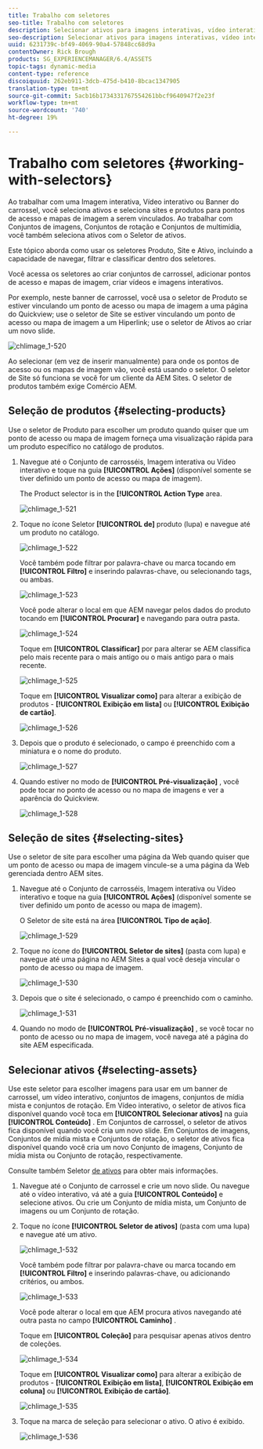 ```yaml
---
title: Trabalho com seletores
seo-title: Trabalho com seletores
description: Selecionar ativos para imagens interativas, vídeo interativo e banners de carrossel
seo-description: Selecionar ativos para imagens interativas, vídeo interativo e banners de carrossel
uuid: 6231739c-bf49-4069-90a4-57848cc68d9a
contentOwner: Rick Brough
products: SG_EXPERIENCEMANAGER/6.4/ASSETS
topic-tags: dynamic-media
content-type: reference
discoiquuid: 262eb911-3dcb-475d-b410-8bcac1347905
translation-type: tm+mt
source-git-commit: 5acb16b1734331767554261bbcf9640947f2e23f
workflow-type: tm+mt
source-wordcount: '740'
ht-degree: 19%

---
```



# Trabalho com seletores {#working-with-selectors}

Ao trabalhar com uma Imagem interativa, Vídeo interativo ou Banner do carrossel, você seleciona ativos e seleciona sites e produtos para pontos de acesso e mapas de imagem a serem vinculados. Ao trabalhar com Conjuntos de imagens, Conjuntos de rotação e Conjuntos de multimídia, você também seleciona ativos com o Seletor de ativos.

Este tópico aborda como usar os seletores Produto, Site e Ativo, incluindo a capacidade de navegar, filtrar e classificar dentro dos seletores.

Você acessa os seletores ao criar conjuntos de carrossel, adicionar pontos de acesso e mapas de imagem, criar vídeos e imagens interativos.

Por exemplo, neste banner de carrossel, você usa o seletor de Produto se estiver vinculando um ponto de acesso ou mapa de imagem a uma página do Quickview; use o seletor de Site se estiver vinculando um ponto de acesso ou mapa de imagem a um Hiperlink; use o seletor de Ativos ao criar um novo slide.

![chlimage_1-520](assets/chlimage_1-520.png)

Ao selecionar (em vez de inserir manualmente) para onde os pontos de acesso ou os mapas de imagem vão, você está usando o seletor. O seletor de Site só funciona se você for um cliente da AEM Sites. O seletor de produtos também exige Comércio AEM.

## Seleção de produtos {#selecting-products}

Use o seletor de Produto para escolher um produto quando quiser que um ponto de acesso ou mapa de imagem forneça uma visualização rápida para um produto específico no catálogo de produtos.

1. Navegue até o Conjunto de carrosséis, Imagem interativa ou Vídeo interativo e toque na guia **[!UICONTROL Ações]** (disponível somente se tiver definido um ponto de acesso ou mapa de imagem).

   The Product selector is in the **[!UICONTROL Action Type** area.

   ![chlimage_1-521](assets/chlimage_1-521.png)

1. Toque no ícone Seletor **[!UICONTROL de]** produto (lupa) e navegue até um produto no catálogo.

   ![chlimage_1-522](assets/chlimage_1-522.png)

   Você também pode filtrar por palavra-chave ou marca tocando em **[!UICONTROL Filtro]** e inserindo palavras-chave, ou selecionando tags, ou ambas.

   ![chlimage_1-523](assets/chlimage_1-523.png)

   Você pode alterar o local em que AEM navegar pelos dados do produto tocando em **[!UICONTROL Procurar]** e navegando para outra pasta.

   ![chlimage_1-524](assets/chlimage_1-524.png)

   Toque em **[!UICONTROL Classificar]** por para alterar se AEM classifica pelo mais recente para o mais antigo ou o mais antigo para o mais recente.

   ![chlimage_1-525](assets/chlimage_1-525.png)

   Toque em **[!UICONTROL Visualizar como]** para alterar a exibição de produtos - **[!UICONTROL Exibição em lista]** ou **[!UICONTROL Exibição de cartão]**.

   ![chlimage_1-526](assets/chlimage_1-526.png)

1. Depois que o produto é selecionado, o campo é preenchido com a miniatura e o nome do produto.

   ![chlimage_1-527](assets/chlimage_1-527.png)

1. Quando estiver no modo de **[!UICONTROL Pré-visualização]** , você pode tocar no ponto de acesso ou no mapa de imagens e ver a aparência do Quickview.

   ![chlimage_1-528](assets/chlimage_1-528.png)

## Seleção de sites {#selecting-sites}

Use o seletor de site para escolher uma página da Web quando quiser que um ponto de acesso ou mapa de imagem vincule-se a uma página da Web gerenciada dentro AEM sites.

1. Navegue até o Conjunto de carrosséis, Imagem interativa ou Vídeo interativo e toque na guia **[!UICONTROL Ações]** (disponível somente se tiver definido um ponto de acesso ou mapa de imagem).

   O Seletor de site está na área **[!UICONTROL Tipo de ação]**.

   ![chlimage_1-529](assets/chlimage_1-529.png)

1. Toque no ícone do **[!UICONTROL Seletor de sites]** (pasta com lupa) e navegue até uma página no AEM Sites a qual você deseja vincular o ponto de acesso ou mapa de imagem.

   ![chlimage_1-530](assets/chlimage_1-530.png)

1. Depois que o site é selecionado, o campo é preenchido com o caminho.

   ![chlimage_1-531](assets/chlimage_1-531.png)

1. Quando no modo de **[!UICONTROL Pré-visualização]** , se você tocar no ponto de acesso ou no mapa de imagem, você navega até a página do site AEM especificada.

## Selecionar ativos {#selecting-assets}

Use este seletor para escolher imagens para usar em um banner de carrossel, um vídeo interativo, conjuntos de imagens, conjuntos de mídia mista e conjuntos de rotação. Em Vídeo interativo, o seletor de ativos fica disponível quando você toca em **[!UICONTROL Selecionar ativos]** na guia **[!UICONTROL Conteúdo]** . Em Conjuntos de carrossel, o seletor de ativos fica disponível quando você cria um novo slide. Em Conjuntos de imagens, Conjuntos de mídia mista e Conjuntos de rotação, o seletor de ativos fica disponível quando você cria um novo Conjunto de imagens, Conjunto de mídia mista ou Conjunto de rotação, respectivamente.

Consulte também Seletor [de ativos](asset-selector.md) para obter mais informações.

1. Navegue até o Conjunto de carrossel e crie um novo slide. Ou navegue até o vídeo interativo, vá até a guia **[!UICONTROL Conteúdo]** e selecione ativos. Ou crie um Conjunto de mídia mista, um Conjunto de imagens ou um Conjunto de rotação.
1. Toque no ícone **[!UICONTROL Seletor de ativos]** (pasta com uma lupa) e navegue até um ativo.

   ![chlimage_1-532](assets/chlimage_1-532.png)

   Você também pode filtrar por palavra-chave ou marca tocando em **[!UICONTROL Filtro]** e inserindo palavras-chave, ou adicionando critérios, ou ambos.

   ![chlimage_1-533](assets/chlimage_1-533.png)

   Você pode alterar o local em que AEM procura ativos navegando até outra pasta no campo **[!UICONTROL Caminho]** .

   Toque em **[!UICONTROL Coleção]** para pesquisar apenas ativos dentro de coleções.

   ![chlimage_1-534](assets/chlimage_1-534.png)

   Toque em **[!UICONTROL Visualizar como]** para alterar a exibição de produtos - **[!UICONTROL Exibição em lista]**, **[!UICONTROL Exibição em coluna]** ou **[!UICONTROL Exibição de cartão]**.

   ![chlimage_1-535](assets/chlimage_1-535.png)

1. Toque na marca de seleção para selecionar o ativo. O ativo é exibido.

   ![chlimage_1-536](assets/chlimage_1-536.png)

